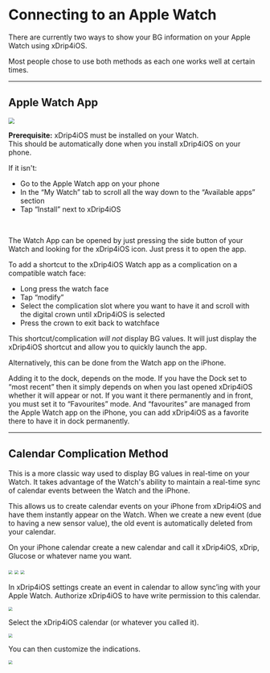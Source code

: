 # Connecting to an Apple Watch

There are currently two ways to show your BG information on your Apple Watch using xDrip4iOS.

Most people chose to use both methods as each one works well at certain times.

------

## Apple Watch App

<img src="../img/Complication.png" style="zoom:75%;" />

**Prerequisite:** xDrip4iOS must be installed on your Watch.  
This should be automatically done when you install xDrip4iOS on your phone. 

If it isn't:

- Go to the Apple Watch app on your phone
- In the “My Watch” tab to scroll all the way down to the “Available apps” section
- Tap “Install” next to xDrip4iOS

</br>

The Watch App can be opened by just pressing the side button of your Watch and looking for the xDrip4iOS icon. Just press it to open the app.

To add a shortcut to the xDrip4iOS Watch app as a complication on a compatible watch face:

- Long press the watch face
- Tap “modify”
- Select the complication slot where you want to have it and scroll with the digital crown until xDrip4iOS is selected
- Press the crown to exit back to watchface

This shortcut/complication *will not* display BG values. It will just display the xDrip4iOS shortcut and allow you to quickly launch the app.

Alternatively, this can be done from the Watch app on the iPhone.

Adding it to the dock, depends on the mode. If you have the Dock set to “most recent” then it simply depends on when you last opened xDrip4iOS whether it will appear or not. If you want it there permanently and in front, you must set it to “Favourites” mode. And “favourites” are managed from the Apple Watch app on the iPhone, you can add xDrip4iOS as a favorite there to have it in dock permanently.

------

## Calendar Complication Method

This is a more classic way used to display BG values in real-time on your Watch. It takes advantage of the Watch's ability to maintain a real-time sync of calendar events between the Watch and the iPhone.

This allows us to create calendar events on your iPhone from xDrip4iOS and have them instantly appear on the Watch. When we create a new event (due to having a new sensor value), the old event is automatically deleted from your calendar.

On your iPhone calendar create a new calendar and call it xDrip4iOS, xDrip, Glucose or whatever name you want.

<img src="../img/Calendar1.png" style="zoom:50%;" />

<img src="../img/Calendar2.png" style="zoom:50%;" />

<img src="../img/Calendar3.png" style="zoom:50%;" />

In xDrip4iOS settings create an event in calendar to allow sync’ing with your Apple Watch. Authorize xDrip4iOS to have write permission to this calendar.

<img src="../img/AppleWatch1.png" style="zoom:50%;" />

Select the xDrip4iOS calendar (or whatever you called it).

<img src="../img/AppleWatch2.png" style="zoom:50%;" />

You can then customize the indications.

<img src="../img/AppleWatch3.png" style="zoom:50%;" />

</br>


